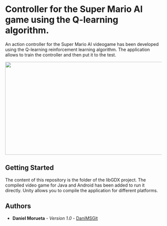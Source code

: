 # Controller for the Super Mario AI game using the Q-learning algorithm.

An action controller for the Super Mario AI videogame has been developed using the Q-learning reinforcement learning algorithm. The application allows to train the controller and then put it to the test.

<p align="center">
  <img width="556" height="298" src="https://user-images.githubusercontent.com/18056187/54086783-d0226000-434c-11e9-8360-ef402771fb96.png">
</p>


## Getting Started

The content of this repository is the folder of the libGDX project. The compiled video game for Java and Android has been added to run it directly. Unity allows you to compile the application for different platforms.

## Authors

* **Daniel Morueta** - *Version 1.0* - [DaniMSGit](https://github.com/DaniMSGit)

